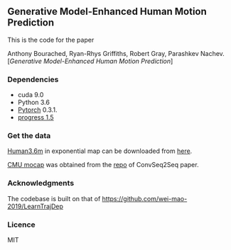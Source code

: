 ## Generative Model-Enhanced Human Motion Prediction
This is the code for the paper

Anthony Bourached, Ryan-Rhys Griffiths, Robert Gray, Parashkev Nachev. 
[_Generative Model-Enhanced Human Motion Prediction_]

### Dependencies

* cuda 9.0
* Python 3.6
* [Pytorch](https://github.com/pytorch/pytorch) 0.3.1.
* [progress 1.5](https://pypi.org/project/progress/)

### Get the data
[Human3.6m](http://vision.imar.ro/human3.6m/description.php) in exponential map can be downloaded from [here](http://www.cs.stanford.edu/people/ashesh/h3.6m.zip).

[CMU mocap](http://mocap.cs.cmu.edu/) was obtained from the [repo](https://github.com/chaneyddtt/Convolutional-Sequence-to-Sequence-Model-for-Human-Dynamics) of ConvSeq2Seq paper.

### Acknowledgments

The codebase is built on that of https://github.com/wei-mao-2019/LearnTrajDep

### Licence
MIT
